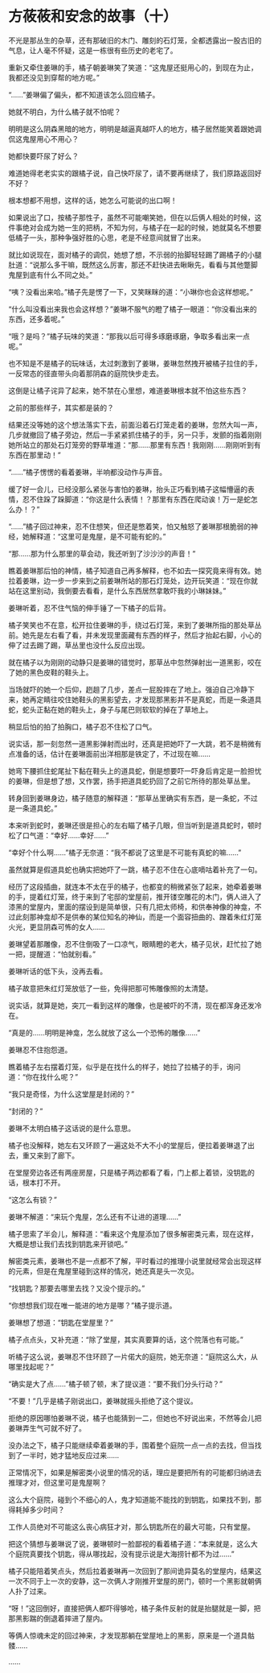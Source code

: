 # 方莜莜和安念的故事（十）

不光是那丛生的杂草，还有那破旧的木门、雕刻的石灯笼，全都透露出一股古旧的气息，让人毫不怀疑，这是一栋很有些历史的老宅了。

重新又牵住姜琳的手，橘子朝姜琳笑了笑道：“这鬼屋还挺用心的，到现在为止，我都还没见到穿帮的地方呢。”

“……”姜琳偏了偏头，都不知道该怎么回应橘子。

她就不明白，为什么橘子就不怕呢？

明明是这么阴森黑暗的地方，明明是越逼真越吓人的地方，橘子居然能笑着跟她调侃这鬼屋用心不用心？

她都快要吓尿了好么？

难道她得老老实实的跟橘子说，自己快吓尿了，请不要再继续了，我们原路返回好不好？

根本想都不用想，这样的话，她怎么可能说的出口啊！

如果说出了口，按橘子那性子，虽然不可能嘲笑她，但在以后俩人相处的时候，这件事绝对会成为她一生的把柄，不知为何，与橘子在一起的时候，她就莫名不想要低橘子一头，那种争强好胜的心思，老是不经意间就冒了出来。

就比如说现在，面对橘子的调侃，她想了想，不示弱的抬脚轻轻踢了踢橘子的小腿肚道：“说那么多干嘛，既然这么厉害，那还不赶快进去瞅瞅先，看看与其他蹩脚鬼屋到底有什么不同之处。”

“咦？没看出来哈。”橘子先是愣了一下，又笑眯眯的道：“小琳你也会这样想呢。”

“什么叫没看出来我也会这样想？”姜琳不服气的瞪了橘子一眼道：“你没看出来的东西，还多着呢。”

“哦？是吗？”橘子玩味的笑道：“那我以后可得多琢磨琢磨，争取多看出来一点呢。”

也不知是不是橘子的玩味话，太过刺激到了姜琳，姜琳忽然拽开被橘子拉住的手，一反常态的径直带头向着那阴森的庭院快步走去。

这倒是让橘子诧异了起来，她不禁在心里想，难道姜琳根本就不怕这些东西？

之前的那些样子，其实都是装的？

结果还没等她的这个想法落实下去，前面沿着石灯笼走着的姜琳，忽然大叫一声，几步就撤回了橘子旁边，然后一手紧紧抓住橘子的手，另一只手，发颤的指着刚刚她所站立的那处石灯笼旁的野草堆道：“那……那里有东西！我刚刚……刚刚听到有东西在那里动！”

“……”橘子愣愣的看着姜琳，半响都没动作与声音。

缓了好一会儿，已经没那么紧张与害怕的姜琳，抬头正巧看到橘子这幅懵逼的表情，忍不住跺了跺脚道：“你这是什么表情！？那里有东西在爬动诶！万一是蛇怎么办！？”

“……”橘子回过神来，忍不住想笑，但还是憋着笑，怕又触怒了姜琳那根脆弱的神经，她解释道：“这里可是鬼屋，是不可能有蛇的。”

“那……那为什么那里的草会动，我还听到了沙沙沙的声音！”

瞧着姜琳那后怕的神情，橘子知道自己再多解释，也不如去一探究竟来得有效。她拉着姜琳，边一步一步来到之前姜琳所站的那石灯笼处，边开玩笑道：“现在你就站在这里别动，我倒要去看看，是什么东西居然拿敢吓我的小琳妹妹。”

姜琳听着，忍不住气恼的伸手锤了一下橘子的后背。

橘子笑笑也不在意，松开拉住姜琳的手，绕过石灯笼，来到了姜琳所指的那处草丛前。她先是左右看了看，并未发现里面藏有东西的样子，然后才抬起右脚，小心的伸了过去踢了踢，草丛里也没什么反应出现。

就在橘子以为刚刚的动静只是姜琳的错觉时，那草丛中忽然弹射出一道黑影，咬在了她的黑色皮鞋的鞋头上。

当场就吓的她一个后仰，趔趄了几步，差点一屁股摔在了地上。强迫自己冷静下来，她再定睛往咬住她鞋头的黑影望去，才发现那黑影并不是真蛇，而是一条道具蛇，蛇头正黏在她的鞋头上，身子与尾巴则软软的掉在了草地上。

稍显后怕的拍了拍胸口，橘子忍不住松了口气。

说实话，那一刻忽然一道黑影弹射而出时，还真是把她吓了一大跳，若不是稍微有点准备的话，估计在姜琳面前出洋相那是铁定了，不过现在嘛……

她弯下腰抓住蛇尾扯下黏在鞋头上的道具蛇，倒是想要吓一吓身后肯定是一脸担忧的姜琳，但是想了想，又作罢，扬手把道具蛇扔回了之前它所待的那处草丛里。

转身回到姜琳身边，橘子随意的解释道：“那草丛里确实有东西，是一条蛇，不过是一条道具蛇。”

本来听到蛇时，姜琳还很是担心的左右瞄了橘子几眼，但当听到是道具蛇时，顿时松了口气道：“幸好……幸好……”

“幸好个什么啊……”橘子无奈道：“我不都说了这里是不可能有真蛇的嘛……”

虽然就算是假道具蛇也确实把她吓了一跳，橘子忍不住在心底嘀咕着补充了一句。

经历了这段插曲，就连本不太在乎的橘子，也都变的稍微紧张了起来，她牵着姜琳的手，提着红灯笼，终于来到了宅邸的堂屋前，推开镂空雕花的木门，俩人进入了漆黑的堂屋内，里面的摆设到是简单很，只有几把太师椅，和供奉神像的神龛，不过此刻那神龛却不是供奉的某位知名的神仙，而是一个面容扭曲的、蹭着朱红灯笼火光，更显阴森可怖的女人……

姜琳望着那雕像，忍不住倒吸了一口凉气，眼睛瞪的老大，橘子见状，赶忙拉了她一把，提醒道：“怕就别看。”

姜琳听话的低下头，没再去看。

橘子故意把朱红灯笼放低了一些，免得把那可怖雕像照的太清楚。

说实话，就算是她，突兀一看到这样的雕像，也是被吓的不清，现在都浑身还发冷在。

“真是的……明明是神龛，怎么就放了这么一个恐怖的雕像……”

姜琳忍不住抱怨道。

瞧着橘子左右摆着灯笼，似乎是在找什么的样子，她拉了拉橘子的手，询问道：“你在找什么呢？”

“我只是奇怪，为什么这堂屋是封闭的？”

“封闭的？”

姜琳不太明白橘子这话说的是什么意思。

橘子也没解释，她左右又环顾了一遍这处不大不小的堂屋后，便拉着姜琳退了出去，重又来到了廊下。

在堂屋旁边各还有两座房屋，只是橘子两边都看了看，门上都上着锁，没钥匙的话，根本打不开。

“这怎么有锁？”

姜琳不解道：“来玩个鬼屋，怎么还有不让进的道理……”

橘子思索了半会儿，解释道：“看来这个鬼屋添加了很多解密类元素，现在这样，大概是想让我们去找到钥匙来开锁吧。”

解密类元素，姜琳也不是一点都不了解，平时看过的推理小说里就经常会出现这样的元素，但是在鬼屋里碰到这样的情况，她还真是头一次见。

“找钥匙？那要去哪里去找？又没个提示的。”

“你想想我们现在唯一能进的地方是哪？”橘子提示道。

姜琳想了想道：“钥匙在堂屋里？”

橘子点点头，又补充道：“除了堂屋，其实真要算的话，这个院落也有可能。”

听橘子这么说，姜琳忍不住环顾了一片偌大的庭院，她无奈道：“庭院这么大，从哪里找起呢？”

“确实是大了点……”橘子顿了顿，末了提议道：“要不我们分头行动？”

“不要！”几乎是橘子刚说出口，姜琳就摇头拒绝了这个提议。

拒绝的原因哪怕姜琳不说，橘子也能猜到一二，但她也不好说出来，不然等会儿把姜琳弄生气可就不好了。

没办法之下，橘子只能继续牵着姜琳的手，围着整个庭院一点一点的去找，但当找到了一半时，她才猛地反应过来……

正常情况下，如果是解密类小说里的情况的话，理应是要把所有的可能都归纳进去推理才对，但这里可是鬼屋啊？

这么大个庭院，碰到个不细心的人，鬼才知道能不能找的到钥匙，如果找不到，那得耗掉多少时间？

工作人员绝对不可能这么丧心病狂才对，那么钥匙所在的最大可能，只有堂屋。

把这个猜想与姜琳说了说，姜琳顿时一脸鄙视的看着橘子道：“本来就是，这么大个庭院真要找个钥匙，得从哪找起，没有提示说是大海捞针都不为过……”

橘子只能陪着笑点头，然后拉着姜琳再一次回到了那间诡异莫名的堂屋内，结果这一次不同于上一次的安静，这一次俩人才刚推开堂屋的房门，顿时一个黑影就朝俩人扑了过来。

“呀！”这回倒好，直接把俩人都吓得够呛，橘子条件反射的就是抬腿就是一脚，把那黑影踹的倒退着摔进了屋内。

等俩人惊魂未定的回过神来，才发现那躺在堂屋地上的黑影，原来是一个道具骷髅……

……
